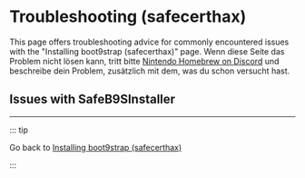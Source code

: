 # Troubleshooting (safecerthax)

This page offers troubleshooting advice for commonly encountered issues with the "Installing boot9strap (safecerthax)" page. Wenn diese Seite das Problem nicht lösen kann, tritt bitte [Nintendo Homebrew on Discord](https://discord.gg/MWxPgEp) und beschreibe dein Problem, zusätzlich mit dem, was du schon versucht hast.

## Issues with SafeB9SInstaller

<!--@include: ./_include/troubleshooting-sb9si-bin.md -->

<!--@include: ./_include/troubleshooting-sb9si-common.md -->

<!--@include: ./_include/troubleshooting-get-help-common.md -->

---

::: tip

Go back to [Installing boot9strap (safecerthax)](installing-boot9strap-\(safecerthax\))

:::

<!--@include: ./_include/troubleshooting-return.md -->
